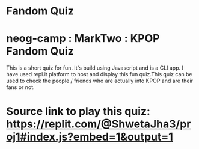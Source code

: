 # Fandom Quiz
# neog-camp : MarkTwo : KPOP Fandom Quiz
This is a short quiz for fun. It's build using Javascript and is a CLI app. I have used repl.it platform to host and display this fun quiz.This quiz can be used to check the people / friends who are actually into KPOP and are their fans or not.
# Source link to play this quiz: https://replit.com/@ShwetaJha3/proj1#index.js?embed=1&output=1
